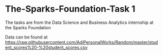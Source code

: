 # The-Sparks-Foundation-Task 1
The tasks are from the Data Science and Business Analytics internship at the Sparks Foundation

Data can be found at https://raw.githubusercontent.com/AdiPersonalWorks/Random/master/student_scores%20-%20student_scores.csv
